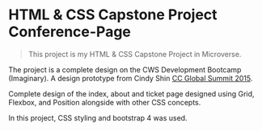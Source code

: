 # HTML & CSS Capstone Project Conference-Page

> This project is my HTML & CSS Capstone Project in Microverse.

The project is a complete design on the CWS Development Bootcamp (Imaginary). A design prototype from Cindy Shin [CC Global Summit 2015](https://www.behance.net/gallery/29845175/CC-Global-Summit-2015).

Complete design of the index, about and ticket page designed using Grid, Flexbox, and Position alongside with other CSS concepts.

In this project, CSS styling and bootstrap 4 was used.
